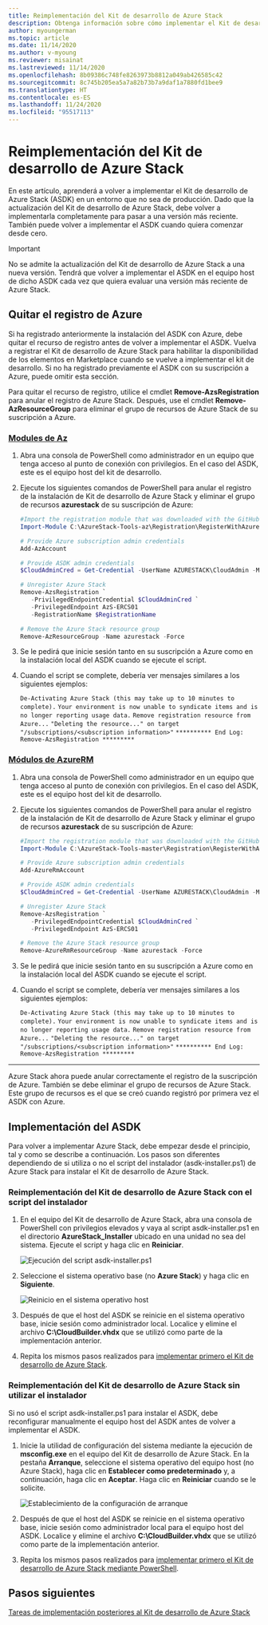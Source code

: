 ```yaml
---
title: Reimplementación del Kit de desarrollo de Azure Stack
description: Obtenga información sobre cómo implementar el Kit de desarrollo de Azure Stack (ASDK).
author: myoungerman
ms.topic: article
ms.date: 11/14/2020
ms.author: v-myoung
ms.reviewer: misainat
ms.lastreviewed: 11/14/2020
ms.openlocfilehash: 8b09386c748fe8263973b8812a049ab426585c42
ms.sourcegitcommit: 8c745b205ea5a7a82b73b7a9daf1a7880fd1bee9
ms.translationtype: HT
ms.contentlocale: es-ES
ms.lasthandoff: 11/24/2020
ms.locfileid: "95517113"
---
```

# <a name="redeploy-the-asdk"></a>Reimplementación del Kit de desarrollo de Azure Stack
En este artículo, aprenderá a volver a implementar el Kit de desarrollo de Azure Stack (ASDK) en un entorno que no sea de producción. Dado que la actualización del Kit de desarrollo de Azure Stack, debe volver a implementarla completamente para pasar a una versión más reciente. También puede volver a implementar el ASDK cuando quiera comenzar desde cero.

> [!IMPORTANT]
> No se admite la actualización del Kit de desarrollo de Azure Stack a una nueva versión. Tendrá que volver a implementar el ASDK en el equipo host de dicho ASDK cada vez que quiera evaluar una versión más reciente de Azure Stack.

## <a name="remove-azure-registration"></a>Quitar el registro de Azure 
Si ha registrado anteriormente la instalación del ASDK con Azure, debe quitar el recurso de registro antes de volver a implementar el ASDK. Vuelva a registrar el Kit de desarrollo de Azure Stack para habilitar la disponibilidad de los elementos en Marketplace cuando se vuelve a implementar el kit de desarrollo. Si no ha registrado previamente el ASDK con su suscripción a Azure, puede omitir esta sección.

Para quitar el recurso de registro, utilice el cmdlet **Remove-AzsRegistration** para anular el registro de Azure Stack. Después, use el cmdlet **Remove-AzResourceGroup** para eliminar el grupo de recursos de Azure Stack de su suscripción a Azure.

### <a name="az-modules"></a>[Modules de Az](#tab/az)

1. Abra una consola de PowerShell como administrador en un equipo que tenga acceso al punto de conexión con privilegios. En el caso del ASDK, este es el equipo host del kit de desarrollo.

2. Ejecute los siguientes comandos de PowerShell para anular el registro de la instalación de Kit de desarrollo de Azure Stack y eliminar el grupo de recursos **azurestack** de su suscripción de Azure:

   ```powershell    
   #Import the registration module that was downloaded with the GitHub tools
   Import-Module C:\AzureStack-Tools-az\Registration\RegisterWithAzure.psm1

   # Provide Azure subscription admin credentials
   Add-AzAccount

   # Provide ASDK admin credentials
   $CloudAdminCred = Get-Credential -UserName AZURESTACK\CloudAdmin -Message "Enter the cloud domain credentials to access the privileged endpoint"

   # Unregister Azure Stack
   Remove-AzsRegistration `
      -PrivilegedEndpointCredential $CloudAdminCred `
      -PrivilegedEndpoint AzS-ERCS01
      -RegistrationName $RegistrationName

   # Remove the Azure Stack resource group
   Remove-AzResourceGroup -Name azurestack -Force
   ```

3. Se le pedirá que inicie sesión tanto en su suscripción a Azure como en la instalación local del ASDK cuando se ejecute el script.
4. Cuando el script se complete, debería ver mensajes similares a los siguientes ejemplos:

    `De-Activating Azure Stack (this may take up to 10 minutes to complete).` `Your environment is now unable to syndicate items and is no longer reporting usage data.`
    `Remove registration resource from Azure...`
    `"Deleting the resource..." on target "/subscriptions/<subscription information>"`
    `********** End Log: Remove-AzsRegistration *********`

### <a name="azurerm-modules"></a>[Módulos de AzureRM](#tab/azurerm)

1. Abra una consola de PowerShell como administrador en un equipo que tenga acceso al punto de conexión con privilegios. En el caso del ASDK, este es el equipo host del kit de desarrollo.

2. Ejecute los siguientes comandos de PowerShell para anular el registro de la instalación de Kit de desarrollo de Azure Stack y eliminar el grupo de recursos **azurestack** de su suscripción de Azure:

   ```powershell    
   #Import the registration module that was downloaded with the GitHub tools
   Import-Module C:\AzureStack-Tools-master\Registration\RegisterWithAzure.psm1

   # Provide Azure subscription admin credentials
   Add-AzureRmAccount

   # Provide ASDK admin credentials
   $CloudAdminCred = Get-Credential -UserName AZURESTACK\CloudAdmin -Message "Enter the cloud domain credentials to access the privileged endpoint"

   # Unregister Azure Stack
   Remove-AzsRegistration `
      -PrivilegedEndpointCredential $CloudAdminCred `
      -PrivilegedEndpoint AzS-ERCS01

   # Remove the Azure Stack resource group
   Remove-AzureRmResourceGroup -Name azurestack -Force
   ```

3. Se le pedirá que inicie sesión tanto en su suscripción a Azure como en la instalación local del ASDK cuando se ejecute el script.
4. Cuando el script se complete, debería ver mensajes similares a los siguientes ejemplos:

    `De-Activating Azure Stack (this may take up to 10 minutes to complete).` `Your environment is now unable to syndicate items and is no longer reporting usage data.`
    `Remove registration resource from Azure...`
    `"Deleting the resource..." on target "/subscriptions/<subscription information>"`
    `********** End Log: Remove-AzsRegistration *********`

---

Azure Stack ahora puede anular correctamente el registro de la suscripción de Azure. También se debe eliminar el grupo de recursos de Azure Stack. Este grupo de recursos es el que se creó cuando registró por primera vez el ASDK con Azure.

## <a name="deploy-the-asdk"></a>Implementación del ASDK
Para volver a implementar Azure Stack, debe empezar desde el principio, tal y como se describe a continuación. Los pasos son diferentes dependiendo de si utiliza o no el script del instalador (asdk-installer.ps1) de Azure Stack para instalar el Kit de desarrollo de Azure Stack.

### <a name="redeploy-the-asdk-using-the-installer-script"></a>Reimplementación del Kit de desarrollo de Azure Stack con el script del instalador
1. En el equipo del Kit de desarrollo de Azure Stack, abra una consola de PowerShell con privilegios elevados y vaya al script asdk-installer.ps1 en el directorio **AzureStack_Installer** ubicado en una unidad no sea del sistema. Ejecute el script y haga clic en **Reiniciar**.

   ![Ejecución del script asdk-installer.ps1](media/asdk-redeploy/1.png)

2. Seleccione el sistema operativo base (no **Azure Stack**) y haga clic en **Siguiente**.

   ![Reinicio en el sistema operativo host](media/asdk-redeploy/2.png)

3. Después de que el host del ASDK se reinicie en el sistema operativo base, inicie sesión como administrador local. Localice y elimine el archivo **C:\CloudBuilder.vhdx** que se utilizó como parte de la implementación anterior.

4. Repita los mismos pasos realizados para [implementar primero el Kit de desarrollo de Azure Stack](asdk-install.md).

### <a name="redeploy-the-asdk-without-using-the-installer"></a>Reimplementación del Kit de desarrollo de Azure Stack sin utilizar el instalador
Si no usó el script asdk-installer.ps1 para instalar el ASDK, debe reconfigurar manualmente el equipo host del ASDK antes de volver a implementar el ASDK.

1. Inicie la utilidad de configuración del sistema mediante la ejecución de **msconfig.exe** en el equipo del Kit de desarrollo de Azure Stack. En la pestaña **Arranque**, seleccione el sistema operativo del equipo host (no Azure Stack), haga clic en **Establecer como predeterminado** y, a continuación, haga clic en **Aceptar**. Haga clic en **Reiniciar** cuando se le solicite.

      ![Establecimiento de la configuración de arranque](media/asdk-redeploy/4.png)

2. Después de que el host del ASDK se reinicie en el sistema operativo base, inicie sesión como administrador local para el equipo host del ASDK. Localice y elimine el archivo **C:\CloudBuilder.vhdx** que se utilizó como parte de la implementación anterior.

3. Repita los mismos pasos realizados para [implementar primero el Kit de desarrollo de Azure Stack mediante PowerShell](asdk-deploy-powershell.md).


## <a name="next-steps"></a>Pasos siguientes
[Tareas de implementación posteriores al Kit de desarrollo de Azure Stack](asdk-post-deploy.md)




